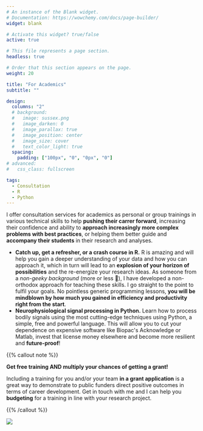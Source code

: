 ```yaml
---
# An instance of the Blank widget.
# Documentation: https://wowchemy.com/docs/page-builder/
widget: blank

# Activate this widget? true/false
active: true

# This file represents a page section.
headless: true

# Order that this section appears on the page.
weight: 20

title: "For Academics"
subtitle: ""

design:
  columns: "2"
  # background:
  #   image: sussex.png
  #   image_darken: 0
  #   image_parallax: true
  #   image_position: center
  #   image_size: cover
  #   text_color_light: true
  spacing:
    padding: ["100px", "0", "0px", "0"]
# advanced:
#   css_class: fullscreen

tags:
  - Consultation
  - R
  - Python
---
```



I offer consultation services for academics as personal or group trainings in various technical skills to help **pushing their carrer forward**, increasing their confidence and ability to **approach increasingly more complex problems with best practices**, or helping them better guide and **accompany their students** in their research and analyses.

- **Catch up, get a refresher, or a crash course in R.** R is amazing and will help you gain a deeper understanding of your data and how you can approach it, which in turn will lead to an **explosion of your horizon of possibilities** and the re-energize your research ideas. As someone from a *non-geeky background* (more or less 🤭), I have developed a non-orthodox approach for teaching these skills. I go straight to the point to fulfil your goals. No pointless generic programming lessons, **you will be mindblown by how much you gained in efficiency and productivity right from the start**.
- **Neurophysiological signal processing in Python.** Learn how to process bodily signals using the most cutting-edge techniques using Python, a simple, free and powerful language. This will allow you to cut your dependence on expensive software like Biopac's Acknowledge or Matlab, invest that license money elsewhere and become more resilient and **future-proof**!
<!-- - **Others**. Get in touch if you have other ideas. -->


{{% callout note %}}

**Get free training AND multiply your chances of getting a grant!**

Including a training for you and/or your team **in a grant application** is a great way to demonstrate to public funders direct positive outcomes in terms of career development. Get in touch with me and I can help you **budgeting** for a training in line with your research project.

{{% /callout %}}



![](climb.png)
